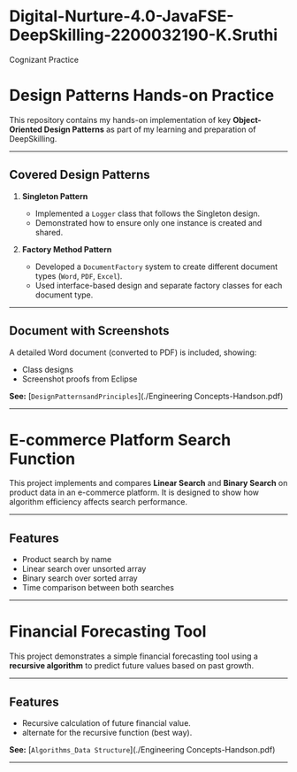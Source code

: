 # Digital-Nurture-4.0-JavaFSE-DeepSkilling-2200032190-K.Sruthi
Cognizant Practice 
#  Design Patterns Hands-on Practice

This repository contains my hands-on implementation of key **Object-Oriented Design Patterns** as part of my learning and preparation of DeepSkilling.

---

##  Covered Design Patterns

1. **Singleton Pattern**
   - Implemented a `Logger` class that follows the Singleton design.
   - Demonstrated how to ensure only one instance is created and shared.

2. **Factory Method Pattern**
   - Developed a `DocumentFactory` system to create different document types (`Word`, `PDF`, `Excel`).
   - Used interface-based design and separate factory classes for each document type.

---

##  Document with Screenshots

A detailed Word document (converted to PDF) is included, showing:

- Class designs
- Screenshot proofs from Eclipse

 **See:** [`DesignPatternsandPrinciples`](./Engineering Concepts-Handson.pdf)

-----
# E-commerce Platform Search Function

This project implements and compares **Linear Search** and **Binary Search** on product data in an e-commerce platform. It is designed to show how algorithm efficiency affects search performance.

---

##  Features

- Product search by name
- Linear search over unsorted array
- Binary search over sorted array
- Time comparison between both searches

---
# Financial Forecasting Tool

This project demonstrates a simple financial forecasting tool using a **recursive algorithm** to predict future values based on past growth.

---

##  Features
- Recursive calculation of future financial value.
- alternate for the recursive function (best way).

**See:** [`Algorithms_Data Structure`](./Engineering Concepts-Handson.pdf)

---
